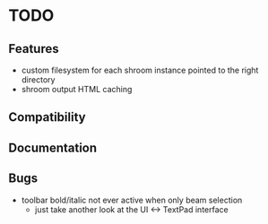 TODO
====


## Features

- custom filesystem for each shroom instance pointed to the right directory
- shroom output HTML caching


## Compatibility


## Documentation


## Bugs

- toolbar bold/italic not ever active when only beam selection
    - just take another look at the UI <-> TextPad interface